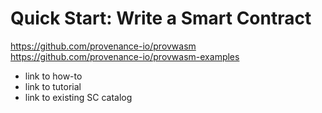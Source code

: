 # Quick Start: Write a Smart Contract


https://github.com/provenance-io/provwasm
https://github.com/provenance-io/provwasm-examples

- link to how-to
- link to tutorial
- link to existing SC catalog